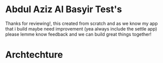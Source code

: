 # Abdul Aziz Al Basyir Test's

Thanks for reviewing!, this created from scratch and as we know my app
that i build maybe need improvement (yea always include the settle app)
please lemme know feedback and we can build great things together!

# Archtechture
